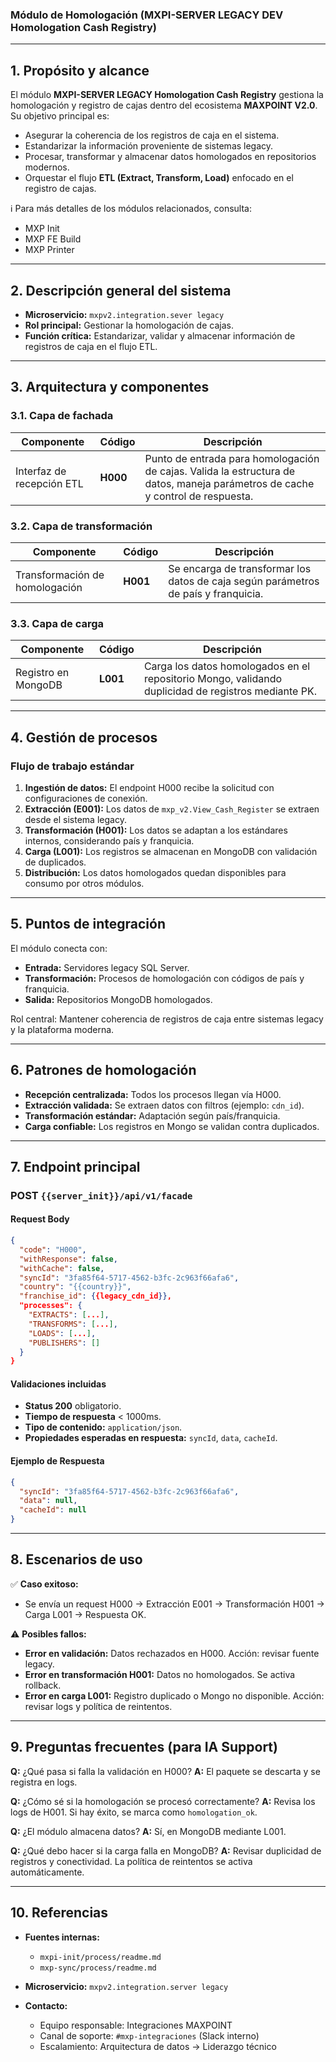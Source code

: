 ### Módulo de Homologación (MXPI-SERVER LEGACY DEV Homologation Cash Registry)

---

## 1. Propósito y alcance

El módulo **MXPI-SERVER LEGACY Homologation Cash Registry** gestiona la homologación y registro de cajas dentro del ecosistema **MAXPOINT V2.0**. Su objetivo principal es:

* Asegurar la coherencia de los registros de caja en el sistema.
* Estandarizar la información proveniente de sistemas legacy.
* Procesar, transformar y almacenar datos homologados en repositorios modernos.
* Orquestar el flujo **ETL (Extract, Transform, Load)** enfocado en el registro de cajas.

ℹ️ Para más detalles de los módulos relacionados, consulta:

* MXP Init
* MXP FE Build
* MXP Printer

---

## 2. Descripción general del sistema

* **Microservicio:** `mxpv2.integration.sever legacy`
* **Rol principal:** Gestionar la homologación de cajas.
* **Función crítica:** Estandarizar, validar y almacenar información de registros de caja en el flujo ETL.

---

## 3. Arquitectura y componentes

### 3.1. Capa de fachada

| Componente                | Código   | Descripción                                                                                                                    |
| ------------------------- | -------- | ------------------------------------------------------------------------------------------------------------------------------ |
| Interfaz de recepción ETL | **H000** | Punto de entrada para homologación de cajas. Valida la estructura de datos, maneja parámetros de cache y control de respuesta. |

### 3.2. Capa de transformación

| Componente                     | Código   | Descripción                                                                        |
| ------------------------------ | -------- | ---------------------------------------------------------------------------------- |
| Transformación de homologación | **H001** | Se encarga de transformar los datos de caja según parámetros de país y franquicia. |

### 3.3. Capa de carga

| Componente          | Código   | Descripción                                                                                         |
| ------------------- | -------- | --------------------------------------------------------------------------------------------------- |
| Registro en MongoDB | **L001** | Carga los datos homologados en el repositorio Mongo, validando duplicidad de registros mediante PK. |

---

## 4. Gestión de procesos

### Flujo de trabajo estándar

1. **Ingestión de datos:** El endpoint H000 recibe la solicitud con configuraciones de conexión.
2. **Extracción (E001):** Los datos de `mxp_v2.View_Cash_Register` se extraen desde el sistema legacy.
3. **Transformación (H001):** Los datos se adaptan a los estándares internos, considerando país y franquicia.
4. **Carga (L001):** Los registros se almacenan en MongoDB con validación de duplicados.
5. **Distribución:** Los datos homologados quedan disponibles para consumo por otros módulos.

---

## 5. Puntos de integración

El módulo conecta con:

* **Entrada:** Servidores legacy SQL Server.
* **Transformación:** Procesos de homologación con códigos de país y franquicia.
* **Salida:** Repositorios MongoDB homologados.

Rol central: Mantener coherencia de registros de caja entre sistemas legacy y la plataforma moderna.

---

## 6. Patrones de homologación

* **Recepción centralizada:** Todos los procesos llegan vía H000.
* **Extracción validada:** Se extraen datos con filtros (ejemplo: `cdn_id`).
* **Transformación estándar:** Adaptación según país/franquicia.
* **Carga confiable:** Los registros en Mongo se validan contra duplicados.

---

## 7. Endpoint principal

### POST `{{server_init}}/api/v1/facade`

#### Request Body

```json
{
  "code": "H000",
  "withResponse": false,
  "withCache": false,
  "syncId": "3fa85f64-5717-4562-b3fc-2c963f66afa6",
  "country": "{{country}}",
  "franchise_id": {{legacy_cdn_id}},
  "processes": {
    "EXTRACTS": [...],
    "TRANSFORMS": [...],
    "LOADS": [...],
    "PUBLISHERS": []
  }
}
```

#### Validaciones incluidas

* **Status 200** obligatorio.
* **Tiempo de respuesta** < 1000ms.
* **Tipo de contenido:** `application/json`.
* **Propiedades esperadas en respuesta:** `syncId`, `data`, `cacheId`.

#### Ejemplo de Respuesta

```json
{
  "syncId": "3fa85f64-5717-4562-b3fc-2c963f66afa6",
  "data": null,
  "cacheId": null
}
```

---

## 8. Escenarios de uso

✅ **Caso exitoso:**

* Se envía un request H000 → Extracción E001 → Transformación H001 → Carga L001 → Respuesta OK.

⚠️ **Posibles fallos:**

* **Error en validación:** Datos rechazados en H000. Acción: revisar fuente legacy.
* **Error en transformación H001:** Datos no homologados. Se activa rollback.
* **Error en carga L001:** Registro duplicado o Mongo no disponible. Acción: revisar logs y política de reintentos.

---

## 9. Preguntas frecuentes (para IA Support)

**Q:** ¿Qué pasa si falla la validación en H000?
**A:** El paquete se descarta y se registra en logs.

**Q:** ¿Cómo sé si la homologación se procesó correctamente?
**A:** Revisa los logs de H001. Si hay éxito, se marca como `homologation_ok`.

**Q:** ¿El módulo almacena datos?
**A:** Sí, en MongoDB mediante L001.

**Q:** ¿Qué debo hacer si la carga falla en MongoDB?
**A:** Revisar duplicidad de registros y conectividad. La política de reintentos se activa automáticamente.

---

## 10. Referencias

* **Fuentes internas:**

  * `mxpi-init/process/readme.md` 
  * `mxp-sync/process/readme.md` 

* **Microservicio:** `mxpv2.integration.server legacy`

* **Contacto:**

  * Equipo responsable: Integraciones MAXPOINT
  * Canal de soporte: `#mxp-integraciones` (Slack interno)
  * Escalamiento: Arquitectura de datos → Liderazgo técnico
